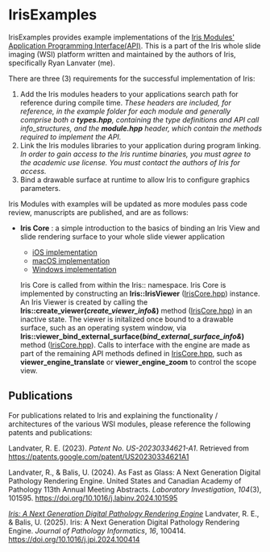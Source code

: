 # IrisExamples
<em><script type="text/javascript" src="//cdn.plu.mx/widget-popup.js"></script></em>
IrisExamples provides example implementations of the [Iris Modules' Application Programming Interface(API)](https://ryanlandvater.github.io). 
This is a part of the Iris whole slide imaging (WSI) platform written and maintained by the authors of Iris, specifically Ryan Lanvater (me). 

There are three (3) requirements for the successful implementation of Iris:

1. Add the Iris modules headers to your applications search path for reference during compile time. *These headers are included, for reference, in the example folder for each module and generally comprise both a **types.hpp**, containing the type definitions and API call info_structures, and the **module.hpp** header, which contain the methods required to implement the API.* 
2. Link the Iris modules libraries to your application during program linking. *In order to gain access to the Iris runtime binaries, you must agree to the academic use license. You must contact the authors of Iris for access.*
3. Bind a drawable surface at runtime to allow Iris to configure graphics parameters. 

Iris Modules with examples will be updated as more modules pass code review, manuscripts are published, and are as follows:

 - **Iris Core** : a simple introduction to the basics of binding an Iris View and slide rendering surface to your whole slide viewer application
	 - [iOS implementation](./IrisCore/iOS/)
	 - [macOS implementation](./IrisCore/macOS/)
	 - [Windows implementation](./IrisCore/Windows/)
	 
	Iris Core is called from within the Iris:: namespace. Iris Core is implemented by constructing an **Iris::IrisViewer** ([IrisCore.hpp](IrisCore/IrisCore.hpp)) instance. An Iris Viewer is created by calling the **Iris::create_viewer(*create_viewer_info&*)** method ([IrisCore.hpp](IrisCore/IrisCore.hpp)) in an inactive state. The viewer is initalized once bound to a drawable surface, such as an operating system window, via **Iris::viewer_bind_external_surface(*bind_external_surface_info&*)** method ([IrisCore.hpp](IrisCore/IrisCore.hpp)). Calls to interface with the engine are made as part of the remaining API methods defined in [IrisCore.hpp](IrisCore/IrisCore.hpp), such as **viewer_engine_translate** or **viewer_engine_zoom** to control the scope view.

## Publications
For publications related to Iris and explaining the functionality / architectures of the various WSI modules, please reference the following patents and publications:

Landvater, R. E. (2023).  _Patent No. US-20230334621-A1_. Retrieved from https://patents.google.com/patent/US20230334621A1

Landvater, R., & Balis, U. (2024). As Fast as Glass: A Next Generation Digital Pathology Rendering Engine. United States and Canadian Academy of Pathology 113th Annual Meeting Abstracts.  _Laboratory Investigation_,  _104_(3), 101595. https://doi.org/10.1016/j.labinv.2024.101595

<em><a href="https://plu.mx/plum/a/?doi=10.1016%2Fj.jpi.2024.100414" data-popup="right" data-size="large" class="plumx-plum-print-popup" data-site="plum" data-hide-when-empty="true">Iris: A Next Generation Digital Pathology Rendering Engine</a></em>
Landvater, R. E., & Balis, U. (2025). Iris: A Next Generation Digital Pathology Rendering Engine. _Journal of Pathology Informatics_, _16_, 100414. https://doi.org/10.1016/j.jpi.2024.100414
